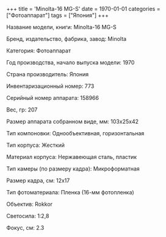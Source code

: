 +++
title = 'Minolta-16 MG-S'
date = 1970-01-01
categories = ["Фотоаппарат"]
tags = ["Япония"]
+++

Название модели, книги: Minolta-16 MG-S

Бренд, издательство, фабрика, завод: Minolta

Категория: Фотоаппарат

Год производства, начало выпуска модели: 1970

Страна производитель: Япония

Инвентаризационный номер: 773

Серийный номер аппарата: 158966

Вес, гр: 207

Размер аппарата  собранном виде, мм: 103х25х42

Тип компоновки: Однообъективная, горизонтальная

Тип корпуса: Жесткий

Материал корпуса: Нержавеющая сталь, пластик

Тип камеры (по размеру кадра): Микроформатная

Размер кадра, см: 12х17

Тип фотоматериала: Пленка (16-мм фотопленка)

Объектив: Rokkor

Светосила: 1:2,8

Фокус, см: 2.3

